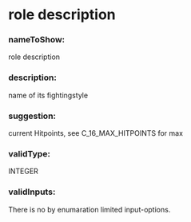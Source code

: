 

# role description



    


### nameToShow:
    
role description    


### description:
    
name of its fightingstyle    


### suggestion:
    
current Hitpoints, see C_16_MAX_HITPOINTS for max    


### validType:
    
INTEGER    


### validInputs:
    
There is no by enumaration limited input-options.  


